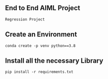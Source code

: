 ## End to End AIML Project
```
Regression Project

```
## Create an Environment
```
conda create -p venv python==3.8

```
## Install all the necessary Library

```
pip install -r requirements.txt

```
